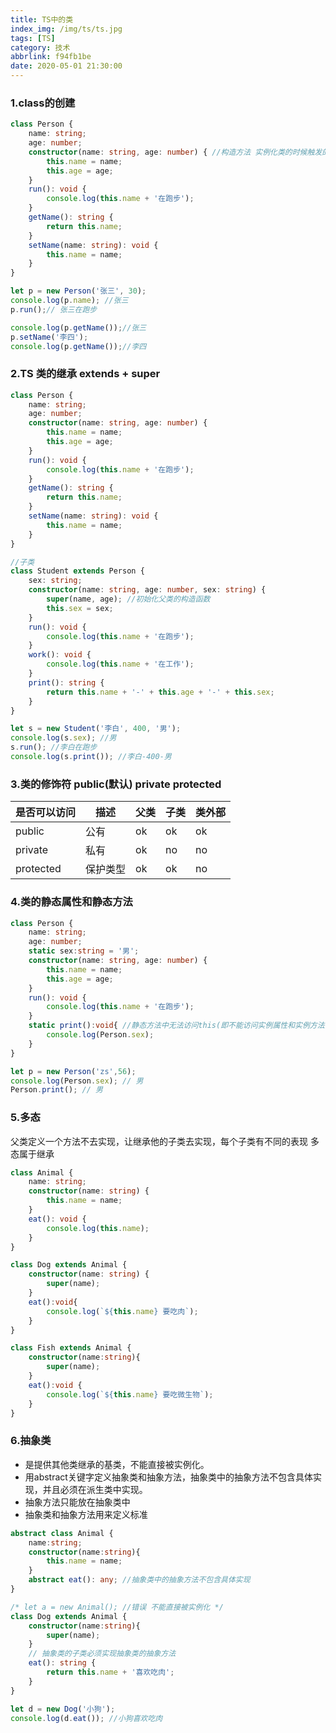 ```yaml
---
title: TS中的类
index_img: /img/ts/ts.jpg
tags: [TS]
category: 技术
abbrlink: f94fb1be
date: 2020-05-01 21:30:00
---
```


### 1.class的创建
```ts
class Person {
    name: string;
    age: number;
    constructor(name: string, age: number) { //构造方法 实例化类的时候触发的方法
        this.name = name;
        this.age = age;
    }
    run(): void {
        console.log(this.name + '在跑步');
    }
    getName(): string {
        return this.name;
    }
    setName(name: string): void {
        this.name = name;
    }
}

let p = new Person('张三', 30);
console.log(p.name); //张三
p.run();// 张三在跑步

console.log(p.getName());//张三
p.setName('李四');
console.log(p.getName());//李四
```

### 2.TS 类的继承 extends + super
```ts
class Person {
    name: string;
    age: number;
    constructor(name: string, age: number) {
        this.name = name;
        this.age = age;
    }
    run(): void {
        console.log(this.name + '在跑步');
    }
    getName(): string {
        return this.name;
    }
    setName(name: string): void {
        this.name = name;
    }
}

//子类
class Student extends Person {
    sex: string;
    constructor(name: string, age: number, sex: string) {
        super(name, age); //初始化父类的构造函数
        this.sex = sex;
    }
    run(): void {
        console.log(this.name + '在跑步');
    }
    work(): void {
        console.log(this.name + '在工作');
    }
    print(): string {
        return this.name + '-' + this.age + '-' + this.sex;
    }
}

let s = new Student('李白', 400, '男');
console.log(s.sex); //男
s.run(); //李白在跑步
console.log(s.print()); //李白-400-男
```

### 3.类的修饰符 public(默认)  private   protected

| 是否可以访问 | 描述     | 父类 | 子类 | 类外部 |
| ------------ | -------- | ---- | ---- | ------ |
| public       | 公有     | ok   | ok   | ok     |
| private      | 私有     | ok   | no   | no     |
| protected    | 保护类型 | ok   | ok   | no     |



### 4.类的静态属性和静态方法
```ts
class Person {
    name: string;
    age: number;
    static sex:string = '男';
    constructor(name: string, age: number) {
        this.name = name;
        this.age = age;
    }
    run(): void {
        console.log(this.name + '在跑步');
    }
    static print():void{ //静态方法中无法访问this(即不能访问实例属性和实例方法)
        console.log(Person.sex);
    }
}

let p = new Person('zs',56);
console.log(Person.sex); // 男
Person.print(); // 男
```

### 5.多态  
父类定义一个方法不去实现，让继承他的子类去实现，每个子类有不同的表现
多态属于继承
```ts
class Animal {
    name: string;
    constructor(name: string) {
        this.name = name;
    }
    eat(): void {
        console.log(this.name);
    }
}

class Dog extends Animal {
    constructor(name: string) {
        super(name);
    }
    eat():void{
        console.log(`${this.name} 要吃肉`);
    }
}

class Fish extends Animal {
    constructor(name:string){
        super(name);
    }
    eat():void {
        console.log(`${this.name} 要吃微生物`);
    }
}
```

### 6.抽象类  
+ 是提供其他类继承的基类，不能直接被实例化。
+ 用abstract关键字定义抽象类和抽象方法，抽象类中的抽象方法不包含具体实现，并且必须在派生类中实现。
+ 抽象方法只能放在抽象类中
+ 抽象类和抽象方法用来定义标准

```ts
abstract class Animal {
    name:string;
    constructor(name:string){
        this.name = name; 
    }
    abstract eat(): any; //抽象类中的抽象方法不包含具体实现
}

/* let a = new Animal(); //错误 不能直接被实例化 */
class Dog extends Animal {
    constructor(name:string){
        super(name);
    }
    // 抽象类的子类必须实现抽象类的抽象方法
    eat(): string {
        return this.name + '喜欢吃肉';
    }
}

let d = new Dog('小狗');
console.log(d.eat()); //小狗喜欢吃肉
```